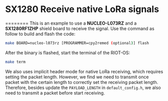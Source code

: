 # SX1280 Receive native LoRa signals
========
This is an example to use a **NUCLEO-L073RZ** and a **SX1280RF1ZHP** shield board to receive the signal. 
Use the command as follow to build and flash the code:
```bash
make BOARD=nucleo-l073rz [PROGRAMMER=cpy2remed (optional)] flash
```
After the binary is flashed, start the terminal of the RIOT-OS:
```bash
make term
```
We also uses implicit header mode for native LoRa receiving, which requires setting the packet length. However, we find we need to transmit once packet with the certain length to correctly set the receiving packet length. Therefore, besides update the `PAYLOAD_LENGTH` in `default_config.h`, we also need to transmit a packet before start receiving.